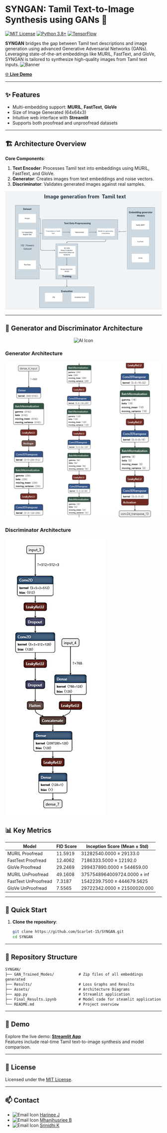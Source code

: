 
# **SYNGAN: Tamil Text-to-Image Synthesis using GANs** 🎨  
[![MIT License](https://img.shields.io/badge/License-MIT-green.svg)](https://choosealicense.com/licenses/mit/) [![Python 3.8+](https://img.shields.io/badge/python-3.8+-blue.svg)](https://www.python.org/downloads/) [![TensorFlow](https://img.shields.io/badge/TensorFlow-2.0+-orange.svg)](https://tensorflow.org/)

**SYNGAN** bridges the gap between Tamil text descriptions and image generation using advanced Generative Adversarial Networks (GANs). Leveraging state-of-the-art embeddings like MURIL, FastText, and GloVe, SYNGAN is tailored to synthesize high-quality images from Tamil text inputs.
![Banner](https://github.com/YourUsername/YourRepoName/raw/main/path/to/your-banner.svg)

[🌐 **Live Demo**](your-streamlit-app-link)

---

## **✨ Features**
- Multi-embedding support: **MURIL**, **FastText**, **GloVe**  
- Size of Image Generated (64x64x3)  
- Intuitive web interface with **Streamlit**  
- Supports both proofread and unproofread datasets  

---

## **🏗️ Architecture Overview**
**Core Components**:
1. **Text Encoder**: Processes Tamil text into embeddings using MURIL, FastText, and GloVe.  
2. **Generator**: Creates images from text embeddings and noise vectors.  
3. **Discriminator**: Validates generated images against real samples.  

![Architecture Diagram](https://github.com/Scarlet-15/SYNGAN/blob/main/Assets/Project%20Flow.png)


---

## **🧬 Generator and Discriminator Architecture**
<p align="center">
  <img src="https://img.icons8.com/color/48/000000/artificial-intelligence.png" alt="AI Icon" width="40">
</p>

### **Generator Architecture**
![Generator Architecture](https://github.com/Scarlet-15/SYNGAN/blob/main/Assets/Generator.png)

### **Discriminator Architecture**
![Discriminator Architecture](https://github.com/Scarlet-15/SYNGAN/blob/main/Assets/Discriminator.png)


## **📊 Key Metrics**

| Model                | FID Score | Inception Score (Mean ± Std)           
|----------------------|-----------|-------------------------------|  
| MURIL Proofread      | 11.5919   | 31282540.0000 ± 29133.0       |  
| FastText Proofread   | 12.4062   | 7186333.5000 ± 12192.0        |  
| GloVe Proofread      | 29.2469   | 299437890.0000 ± 544659.00    |  
| MURIL UnProofread    | 49.1608   | 3757548964009724.0000 ± inf   |  
| FastText UnProofread | 7.3187    | 1542239.7500 ± 444679.5625    |  
| GloVe UnProofread    | 7.5565    | 29722342.0000 ± 21500020.000  | 

---

## **🚀 Quick Start**
1. **Clone the repository**:
   ```bash
   git clone https://github.com/Scarlet-15/SYNGAN.git
   cd SYNGAN
   ```
---

## **📁 Repository Structure**
```
SYNGAN/
├── GAN_Trained_Modes/           # Zip files of all embeddings generated
├── Results/                     # Loss Graphs and Results
├── Assets/                      # Architecture Diagrams
├── app.py                       # Streamlit application
├── Final_Results.ipynb          # Model code for steamlit application
└── README.md                    # Project overview
```

---

## **🌟 Demo**
Explore the live demo: [**Streamlit App**](your-streamlit-app-link)  
Features include real-time Tamil text-to-image synthesis and model comparison.

---


## **📜 License**
Licensed under the [MIT License](LICENSE).

---

## **📫 Contact**


- <img src="https://img.icons8.com/ios-filled/50/000000/gmail.png" alt="Email Icon" width="20"> [Harinee J](mailto:harinee.j2021@vitstudent.ac.in)  
- <img src="https://img.icons8.com/ios-filled/50/000000/gmail.png" alt="Email Icon" width="20"> [Mhanjhusriee B](mailto:mhanjhusriee.b2021@vitstudent.ac.in)  
- <img src="https://img.icons8.com/ios-filled/50/000000/gmail.png" alt="Email Icon" width="20"> [Srinidhi K](mailto:srinidhi.k2021@vitstudent.ac.in)


